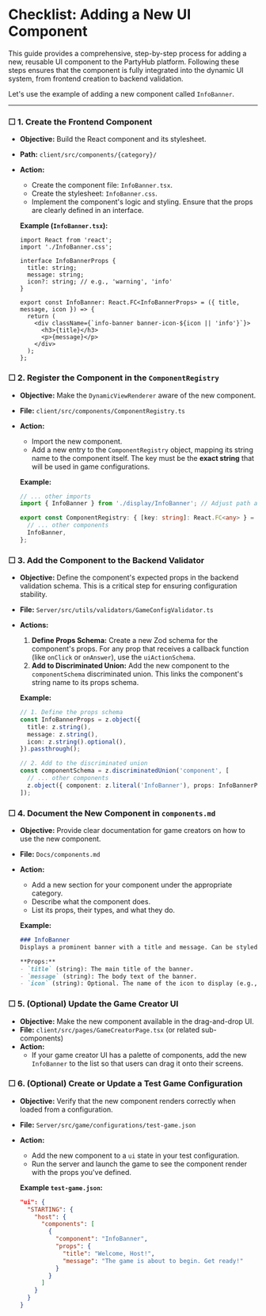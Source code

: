 # Checklist: Adding a New UI Component

This guide provides a comprehensive, step-by-step process for adding a new, reusable UI component to the PartyHub platform. Following these steps ensures that the component is fully integrated into the dynamic UI system, from frontend creation to backend validation.

Let's use the example of adding a new component called `InfoBanner`.

---

### ☐ 1. Create the Frontend Component

-   **Objective:** Build the React component and its stylesheet.
-   **Path:** `client/src/components/{category}/`
-   **Action:**
    -   Create the component file: `InfoBanner.tsx`.
    -   Create the stylesheet: `InfoBanner.css`.
    -   Implement the component's logic and styling. Ensure that the props are clearly defined in an interface.

    **Example (`InfoBanner.tsx`):**
    ```typescriptreact
    import React from 'react';
    import './InfoBanner.css';

    interface InfoBannerProps {
      title: string;
      message: string;
      icon?: string; // e.g., 'warning', 'info'
    }

    export const InfoBanner: React.FC<InfoBannerProps> = ({ title, message, icon }) => {
      return (
        <div className={`info-banner banner-icon-${icon || 'info'}`}>
          <h3>{title}</h3>
          <p>{message}</p>
        </div>
      );
    };
    ```

### ☐ 2. Register the Component in the `ComponentRegistry`

-   **Objective:** Make the `DynamicViewRenderer` aware of the new component.
-   **File:** `client/src/components/ComponentRegistry.ts`
-   **Action:**
    -   Import the new component.
    -   Add a new entry to the `ComponentRegistry` object, mapping its string name to the component itself. The key must be the **exact string** that will be used in game configurations.

    **Example:**
    ```typescript
    // ... other imports
    import { InfoBanner } from './display/InfoBanner'; // Adjust path as needed

    export const ComponentRegistry: { [key: string]: React.FC<any> } = {
      // ... other components
      InfoBanner,
    };
    ```

### ☐ 3. Add the Component to the Backend Validator

-   **Objective:** Define the component's expected props in the backend validation schema. This is a critical step for ensuring configuration stability.
-   **File:** `Server/src/utils/validators/GameConfigValidator.ts`
-   **Actions:**
    1.  **Define Props Schema:** Create a new Zod schema for the component's props. For any prop that receives a callback function (like `onClick` or `onAnswer`), use the `uiActionSchema`.
    2.  **Add to Discriminated Union:** Add the new component to the `componentSchema` discriminated union. This links the component's string name to its props schema.

    **Example:**
    ```typescript
    // 1. Define the props schema
    const InfoBannerProps = z.object({
      title: z.string(),
      message: z.string(),
      icon: z.string().optional(),
    }).passthrough();

    // 2. Add to the discriminated union
    const componentSchema = z.discriminatedUnion('component', [
      // ... other components
      z.object({ component: z.literal('InfoBanner'), props: InfoBannerProps }),
    ]);
    ```

### ☐ 4. Document the New Component in `components.md`

-   **Objective:** Provide clear documentation for game creators on how to use the new component.
-   **File:** `Docs/components.md`
-   **Action:**
    -   Add a new section for your component under the appropriate category.
    -   Describe what the component does.
    -   List its props, their types, and what they do.

    **Example:**
    ```markdown
    ### InfoBanner
    Displays a prominent banner with a title and message. Can be styled with an icon.

    **Props:**
    - `title` (string): The main title of the banner.
    - `message` (string): The body text of the banner.
    - `icon` (string): Optional. The name of the icon to display (e.g., 'warning', 'info').
    ```

### ☐ 5. (Optional) Update the Game Creator UI

-   **Objective:** Make the new component available in the drag-and-drop UI.
-   **File:** `client/src/pages/GameCreatorPage.tsx` (or related sub-components)
-   **Action:**
    -   If your game creator UI has a palette of components, add the new `InfoBanner` to the list so that users can drag it onto their screens.

### ☐ 6. (Optional) Create or Update a Test Game Configuration

-   **Objective:** Verify that the new component renders correctly when loaded from a configuration.
-   **File:** `Server/src/game/configurations/test-game.json`
-   **Action:**
    -   Add the new component to a `ui` state in your test configuration.
    -   Run the server and launch the game to see the component render with the props you've defined.

    **Example `test-game.json`:**
    ```json
    "ui": {
      "STARTING": {
        "host": {
          "components": [
            {
              "component": "InfoBanner",
              "props": {
                "title": "Welcome, Host!",
                "message": "The game is about to begin. Get ready!"
              }
            }
          ]
        }
      }
    }
    ```
